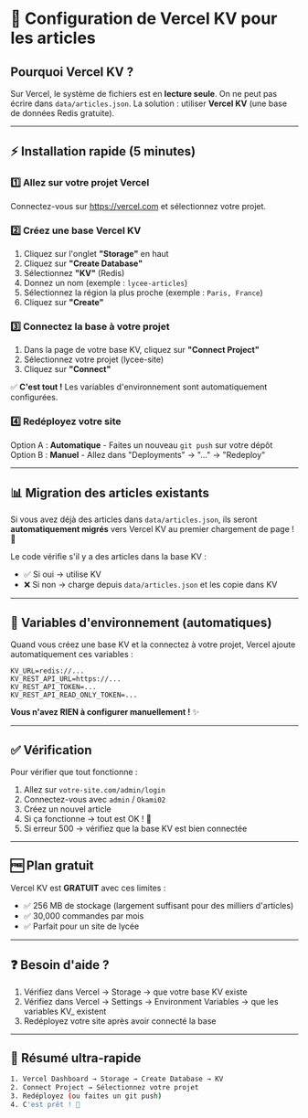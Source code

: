 # 🚀 Configuration de Vercel KV pour les articles

## Pourquoi Vercel KV ?

Sur Vercel, le système de fichiers est en **lecture seule**. On ne peut pas écrire dans `data/articles.json`. 
La solution : utiliser **Vercel KV** (une base de données Redis gratuite).

---

## ⚡ Installation rapide (5 minutes)

### 1️⃣ **Allez sur votre projet Vercel**

Connectez-vous sur https://vercel.com et sélectionnez votre projet.

### 2️⃣ **Créez une base Vercel KV**

1. Cliquez sur l'onglet **"Storage"** en haut
2. Cliquez sur **"Create Database"**
3. Sélectionnez **"KV"** (Redis)
4. Donnez un nom (exemple : `lycee-articles`)
5. Sélectionnez la région la plus proche (exemple : `Paris, France`)
6. Cliquez sur **"Create"**

### 3️⃣ **Connectez la base à votre projet**

1. Dans la page de votre base KV, cliquez sur **"Connect Project"**
2. Sélectionnez votre projet (lycee-site)
3. Cliquez sur **"Connect"**

✅ **C'est tout !** Les variables d'environnement sont automatiquement configurées.

### 4️⃣ **Redéployez votre site**

Option A : **Automatique** - Faites un nouveau `git push` sur votre dépôt
Option B : **Manuel** - Allez dans "Deployments" → "..." → "Redeploy"

---

## 📊 Migration des articles existants

Si vous avez déjà des articles dans `data/articles.json`, ils seront **automatiquement migrés** vers Vercel KV au premier chargement de page ! 🎉

Le code vérifie s'il y a des articles dans la base KV :
- ✅ Si oui → utilise KV
- ❌ Si non → charge depuis `data/articles.json` et les copie dans KV

---

## 🔧 Variables d'environnement (automatiques)

Quand vous créez une base KV et la connectez à votre projet, Vercel ajoute automatiquement ces variables :

```
KV_URL=redis://...
KV_REST_API_URL=https://...
KV_REST_API_TOKEN=...
KV_REST_API_READ_ONLY_TOKEN=...
```

**Vous n'avez RIEN à configurer manuellement !** ✨

---

## ✅ Vérification

Pour vérifier que tout fonctionne :

1. Allez sur `votre-site.com/admin/login`
2. Connectez-vous avec `admin` / `Okami02`
3. Créez un nouvel article
4. Si ça fonctionne → tout est OK ! 🎉
5. Si erreur 500 → vérifiez que la base KV est bien connectée

---

## 🆓 Plan gratuit

Vercel KV est **GRATUIT** avec ces limites :
- ✅ 256 MB de stockage (largement suffisant pour des milliers d'articles)
- ✅ 30,000 commandes par mois
- ✅ Parfait pour un site de lycée

---

## ❓ Besoin d'aide ?

1. Vérifiez dans Vercel → Storage → que votre base KV existe
2. Vérifiez dans Vercel → Settings → Environment Variables → que les variables KV_ existent
3. Redéployez votre site après avoir connecté la base

---

## 🎯 Résumé ultra-rapide

```bash
1. Vercel Dashboard → Storage → Create Database → KV
2. Connect Project → Sélectionnez votre projet
3. Redéployez (ou faites un git push)
4. C'est prêt ! 🚀
```

